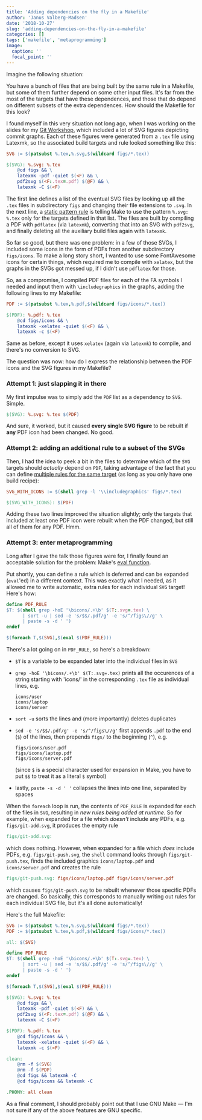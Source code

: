 ```yaml
---
title: 'Adding dependencies on the fly in a Makefile'
author: 'Janus Valberg-Madsen'
date: '2018-10-27'
slug: 'adding-dependencies-on-the-fly-in-a-makefile'
categories: []
tags: ['makefile', 'metaprogramming']
image:
  caption: ''
  focal_point: ''
---
```


Imagine the following situation:

You have a bunch of files that are being built by the same rule in a Makefile, but some of them further depend on some other input files.
It's far from the most of the targets that have these dependences, and those that do depend on different subsets of the extra dependences.
How should the Makefile for this look?

I found myself in this very situation not long ago, when I was working on the slides for my [Git Workshop](/talk/aau-git-workshop/), which included a lot of SVG figures depicting commit graphs.
Each of these figures were generated from a `.tex` file using Latexmk, so the associated build targets and rule looked something like this:

```makefile
SVG := $(patsubst %.tex,%.svg,$(wildcard figs/*.tex))

$(SVG): %.svg: %.tex
	@cd figs && \
	latexmk -pdf -quiet $(<F) && \
	pdf2svg $(<F:.tex=.pdf) $(@F) && \
	latexmk -C $(<F)
```

The first line defines a list of the eventual SVG files by looking up all the `.tex` files in subdirectory `figs` and changing their file extensions to `.svg`.
In the next line, a [static pattern rule](https://www.gnu.org/software/make/manual/html_node/Static-Usage.html) is telling Make to use the pattern `%.svg: %.tex` only for the targets defined in that list.
The files are built by compiling a PDF with `pdflatex` (via `latexmk`), converting that into an SVG with `pdf2svg`, and finally deleting all the auxiliary build files again with `latexmk`.

So far so good, but there was one problem:
in a few of those SVGs, I included some icons in the form of PDFs from another subdirectory `figs/icons`.
To make a long story short, I wanted to use some FontAwesome icons for certain things, which required me to compile with `xelatex`, but the graphs in the SVGs got messed up, if I didn't use `pdflatex` for those.

So, as a compromise, I compiled PDF files for each of the FA symbols I needed and input them with `\includegraphics` in the graphs, adding the following lines to my Makefile:

```makefile
PDF := $(patsubst %.tex,%.pdf,$(wildcard figs/icons/*.tex))

$(PDF): %.pdf: %.tex
	@cd figs/icons && \
	latexmk -xelatex -quiet $(<F) && \
	latexmk -c $(<F)
```

Same as before, except it uses `xelatex` (again via `latexmk`) to compile, and there's no conversion to SVG.

The question was now: how do I express the relationship between the PDF icons and the SVG figures in my Makefile?


### Attempt 1: just slapping it in there

My first impulse was to simply add the `PDF` list as a dependency to `SVG`.
Simple.

```makefile
$(SVG): %.svg: %.tex $(PDF)
```

And sure, it worked, but it caused **every single SVG figure** to be rebuilt if **any** PDF icon had been changed.
No good.


### Attempt 2: adding an additional rule to a subset of the SVGs

Then, I had the idea to peek a bit in the files to determine which of the `SVG` targets should _actually_ depend on `PDF`, taking advantage of the fact that you can define [multiple rules for the same target](https://www.gnu.org/software/make/manual/html_node/Multiple-Rules.html) (as long as you only have one build recipe):

```makefile
SVG_WITH_ICONS := $(shell grep -l '\\includegraphics' figs/*.tex)

$(SVG_WITH_ICONS): $(PDF)
```

Adding these two lines improved the situation slightly;
only the targets that included at least one PDF icon were rebuilt when the PDF changed, but still all of them for any PDF.
Hmm.


### Attempt 3: enter metaprogramming

Long after I gave the talk those figures were for, I finally found an acceptable solution for the problem: Make's [eval function](https://www.gnu.org/software/make/manual/html_node/Eval-Function.html).

Put shortly, you can define a rule which is deferred and can be expanded (`eval`'ed) in a different context.
This was exactly what I needed, as it allowed me to write automatic, extra rules for each individual `SVG` target!
Here's how:

```makefile
define PDF_RULE
$T: $(shell grep -hoE '\bicons/.+\b' $(T:.svg=.tex) \
      | sort -u | sed -e 's/$$/.pdf/g' -e 's/^/figs\//g' \
      | paste -s -d ' ')
endef

$(foreach T,$(SVG),$(eval $(PDF_RULE)))
```

There's a lot going on in `PDF_RULE`, so here's a breakdown:

- `$T` is a variable to be expanded later into the individual files in `SVG`
- `grep -hoE '\bicons/.+\b' $(T:.svg=.tex)` prints all the occurences of a string starting with 'icons/' in the corresponding `.tex` file as individual lines, e.g.

    ```
    icons/user
    icons/laptop
    icons/server
    ```

- `sort -u` sorts the lines and (more importantly) deletes duplicates
- `sed -e 's/$$/.pdf/g' -e 's/^/figs\//g'` first appends `.pdf` to the end (`$`) of the lines, then prepends `figs/` to the beginning (`^`), e.g.

    ```
    figs/icons/user.pdf
    figs/icons/laptop.pdf
    figs/icons/server.pdf
    ```

    (since `$` is a special character used for expansion in Make, you have to put `$$` to treat it as a literal `$` symbol)

- lastly, `paste -s -d ' '` collapses the lines into one line, separated by spaces

When the `foreach` loop is run, the contents of `PDF_RULE` is expanded for each of the files in `SVG`, resulting in _new rules being added at runtime_.
So for example, when expanded for a file which _doesn't_ include any PDFs, e.g. `figs/git-add.svg`, it produces the empty rule

```makefile
figs/git-add.svg:
```

which does nothing.
However, when expanded for a file which _does_ include PDFs, e.g. `figs/git-push.svg`, the `shell` command looks through `figs/git-push.tex`, finds the included graphics `icons/laptop.pdf` and `icons/server.pdf` and creates the rule

```makefile
figs/git-push.svg: figs/icons/laptop.pdf figs/icons/server.pdf
```

which causes `figs/git-push.svg` to be rebuilt whenever those specific PDFs are changed.
So basically, this corresponds to manually writing out rules for each individual SVG file, but it's all done automatically!

Here's the full Makefile:

```makefile
SVG := $(patsubst %.tex,%.svg,$(wildcard figs/*.tex))
PDF := $(patsubst %.tex,%.pdf,$(wildcard figs/icons/*.tex))

all: $(SVG)

define PDF_RULE
$T: $(shell grep -hoE '\bicons/.+\b' $(T:.svg=.tex) \
      | sort -u | sed -e 's/$$/.pdf/g' -e 's/^/figs\//g' \
      | paste -s -d ' ')
endef

$(foreach T,$(SVG),$(eval $(PDF_RULE)))

$(SVG): %.svg: %.tex
	@cd figs && \
	latexmk -pdf -quiet $(<F) && \
	pdf2svg $(<F:.tex=.pdf) $(@F) && \
	latexmk -C $(<F)

$(PDF): %.pdf: %.tex
	@cd figs/icons && \
	latexmk -xelatex -quiet $(<F) && \
	latexmk -c $(<F)

clean:
	@rm -f $(SVG)
	@rm -f $(PDF)
	@cd figs && latexmk -C
	@cd figs/icons && latexmk -C

.PHONY: all clean
```

As a final comment, I should probably point out that I use GNU Make — I'm not sure if any of the above features are GNU specific.
